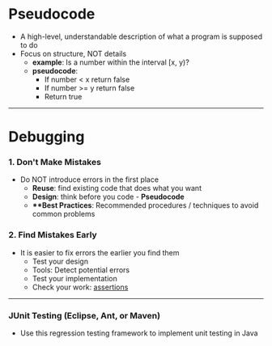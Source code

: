 # Pseudocode
* A high-level, understandable description of what a program is supposed to do
* Focus on structure, NOT details
  + __**example**__: Is a number within the interval [x, y)?
  + __**pseudocode**__:
     - If number < x return false
     - If number >= y return false
     - Return true
---     
# Debugging

### 1. Don't Make Mistakes
* Do NOT introduce errors in the first place
  - __**Reuse**__: find existing code that does what you want
  - __**Design**__: think before you code - **Pseudocode**
  - __**Best Practices__: Recommended procedures / techniques to avoid common problems

### 2. Find Mistakes Early
* It is easier to fix errors the earlier you find them
  - Test your design
  - Tools: Detect potential errors
  - Test your implementation
  - Check your work: [assertions](http://docs.oracle.com/javase/7/docs/technotes/guides/language/assert.html)

---
### JUnit Testing (Eclipse, Ant, or Maven)
* Use this regression testing framework to implement unit testing in Java
